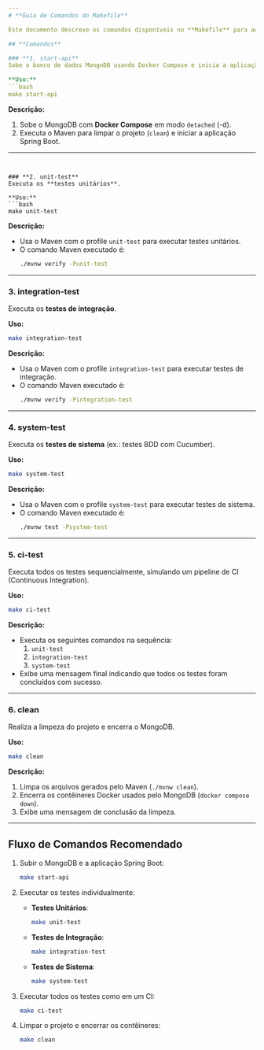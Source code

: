 ```yaml
---
# **Guia de Comandos do Makefile**

Este documento descreve os comandos disponíveis no **Makefile** para automação do projeto.

## **Comandos**

### **1. start-api**
Sobe o banco de dados MongoDB usando Docker Compose e inicia a aplicação Spring Boot.

**Uso:**
```bash
make start-api
```

**Descrição:**
1. Sobe o MongoDB com **Docker Compose** em modo `detached` (-d).
2. Executa o Maven para limpar o projeto (`clean`) e iniciar a aplicação Spring Boot.

---
```


### **2. unit-test**
Executa os **testes unitários**.

**Uso:**
```bash
make unit-test
```

**Descrição:**
- Usa o Maven com o profile `unit-test` para executar testes unitários.
- O comando Maven executado é:  
  ```bash
  ./mvnw verify -Punit-test
  ```

---

### **3. integration-test**
Executa os **testes de integração**.

**Uso:**
```bash
make integration-test
```

**Descrição:**
- Usa o Maven com o profile `integration-test` para executar testes de integração.
- O comando Maven executado é:  
  ```bash
  ./mvnw verify -Pintegration-test
  ```

---

### **4. system-test**
Executa os **testes de sistema** (ex.: testes BDD com Cucumber).

**Uso:**
```bash
make system-test
```

**Descrição:**
- Usa o Maven com o profile `system-test` para executar testes de sistema.
- O comando Maven executado é:  
  ```bash
  ./mvnw test -Psystem-test
  ```

---

### **5. ci-test**
Executa todos os testes sequencialmente, simulando um pipeline de CI (Continuous Integration).

**Uso:**
```bash
make ci-test
```

**Descrição:**
- Executa os seguintes comandos na sequência:
  1. `unit-test`
  2. `integration-test`
  3. `system-test`
- Exibe uma mensagem final indicando que todos os testes foram concluídos com sucesso.

---

### **6. clean**
Realiza a limpeza do projeto e encerra o MongoDB.

**Uso:**
```bash
make clean
```

**Descrição:**
1. Limpa os arquivos gerados pelo Maven (`./mvnw clean`).
2. Encerra os contêineres Docker usados pelo MongoDB (`docker compose down`).
3. Exibe uma mensagem de conclusão da limpeza.

---

## **Fluxo de Comandos Recomendado**

1. Subir o MongoDB e a aplicação Spring Boot:
   ```bash
   make start-api
   ```

2. Executar os testes individualmente:
   - **Testes Unitários**:
     ```bash
     make unit-test
     ```
   - **Testes de Integração**:
     ```bash
     make integration-test
     ```
   - **Testes de Sistema**:
     ```bash
     make system-test
     ```

3. Executar todos os testes como em um CI:
   ```bash
   make ci-test
   ```

4. Limpar o projeto e encerrar os contêineres:
   ```bash
   make clean
   ```

